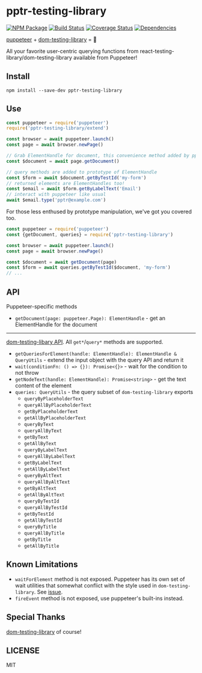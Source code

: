# pptr-testing-library

[![NPM Package](https://badge.fury.io/js/pptr-testing-library.svg)](https://www.npmjs.com/package/pptr-testing-library)
[![Build Status](https://travis-ci.org/patrickhulce/pptr-testing-library.svg?branch=master)](https://travis-ci.org/patrickhulce/pptr-testing-library)
[![Coverage Status](https://coveralls.io/repos/github/patrickhulce/pptr-testing-library/badge.svg?branch=master)](https://coveralls.io/github/patrickhulce/pptr-testing-library?branch=master)
[![Dependencies](https://david-dm.org/patrickhulce/pptr-testing-library.svg)](https://david-dm.org/patrickhulce/pptr-testing-library)

[puppeteer](https://github.com/GoogleChrome/puppeteer) + [dom-testing-library](https://github.com/kentcdodds/dom-testing-library) = 💖

All your favorite user-centric querying functions from react-testing-library/dom-testing-library available from Puppeteer!

## Install

`npm install --save-dev pptr-testing-library`

## Use

```js
const puppeteer = require('puppeteer')
require('pptr-testing-library/extend')

const browser = await puppeteer.launch()
const page = await browser.newPage()

// Grab ElementHandle for document, this convenience method added by pptr-testing-library/extend
const $document = await page.getDocument()

// query methods are added to prototype of ElementHandle
const $form = await $document.getByTestId('my-form')
// returned elements are ElementHandles too!
const $email = await $form.getByLabelText('Email')
// interact with puppeteer like usual
await $email.type('pptr@example.com')
```

For those less enthused by prototype manipulation, we've got you covered too.

```js
const puppeteer = require('puppeteer')
const {getDocument, queries} = require('pptr-testing-library')

const browser = await puppeteer.launch()
const page = await browser.newPage()

const $document = await getDocument(page)
const $form = await queries.getByTestId($document, 'my-form')
// ...
```

## API

Puppeteer-specific methods

- `getDocument(page: puppeteer.Page): ElementHandle` - get an ElementHandle for the document

---

[dom-testing-libary API](https://github.com/kentcdodds/dom-testing-library#usage). All `get*`/`query*` methods are supported.

- `getQueriesForElement(handle: ElementHandle): ElementHandle & QueryUtils` - extend the input object with the query API and return it
- `wait(conditionFn: () => {}): Promise<{}>` - wait for the condition to not throw
- `getNodeText(handle: ElementHandle): Promise<string>` - get the text content of the element
- `queries: QueryUtils` - the query subset of `dom-testing-library` exports
  - `queryByPlaceholderText`
  - `queryAllByPlaceholderText`
  - `getByPlaceholderText`
  - `getAllByPlaceholderText`
  - `queryByText`
  - `queryAllByText`
  - `getByText`
  - `getAllByText`
  - `queryByLabelText`
  - `queryAllByLabelText`
  - `getByLabelText`
  - `getAllByLabelText`
  - `queryByAltText`
  - `queryAllByAltText`
  - `getByAltText`
  - `getAllByAltText`
  - `queryByTestId`
  - `queryAllByTestId`
  - `getByTestId`
  - `getAllByTestId`
  - `queryByTitle`
  - `queryAllByTitle`
  - `getByTitle`
  - `getAllByTitle`

## Known Limitations

- `waitForElement` method is not exposed. Puppeteer has its own set of wait utilities that somewhat conflict with the style used in `dom-testing-library`. See [issue](https://github.com/patrickhulce/pptr-testing-library/issues/3).
- `fireEvent` method is not exposed, use puppeteer's built-ins instead.

## Special Thanks

[dom-testing-library](https://github.com/kentcdodds/dom-testing-library) of course!

## LICENSE

MIT
